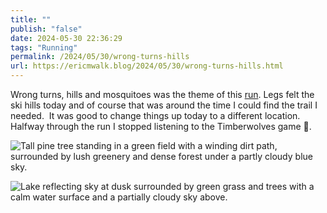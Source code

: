 ```yaml
---
title: ""
publish: "false"
date: 2024-05-30 22:36:29
tags: "Running"
permalink: /2024/05/30/wrong-turns-hills
url: https://ericmwalk.blog/2024/05/30/wrong-turns-hills.html
---
```


Wrong turns, hills and mosquitoes was the theme of this [run](https://strava.com/activities/11537102418). Legs felt the ski hills today and of course that was around the time I could find the trail I needed.  It was good to change things up today to a different location. Halfway through the run I stopped listening to the Timberwolves game 🥹.

![Tall pine tree standing in a green field with a winding dirt path, surrounded by lush greenery and dense forest under a partly cloudy blue sky.](https://ericmwalk.blog/uploads/2024/img-0109.jpeg)


![Lake reflecting sky at dusk surrounded by green grass and trees with a calm water surface and a partially cloudy sky above.](https://ericmwalk.blog/uploads/2024/img-0111.jpeg)